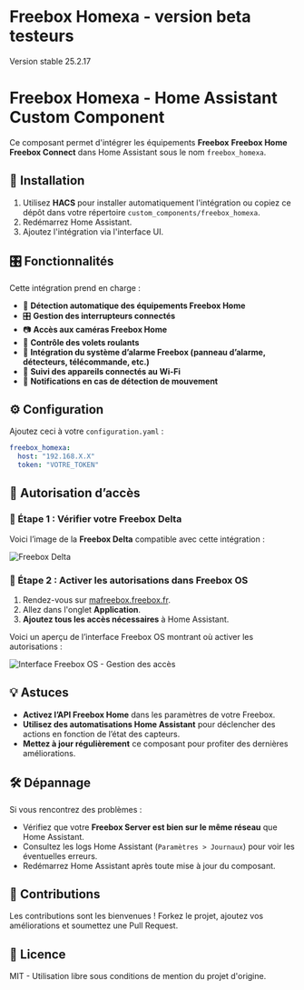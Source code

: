 # Freebox Homexa - version beta testeurs
Version stable 25.2.17
# Freebox Homexa - Home Assistant Custom Component

Ce composant permet d'intégrer les équipements **Freebox** **Freebox Home** **Freebox Connect** dans Home Assistant sous le nom `freebox_homexa`.

## 🚀 Installation

1. Utilisez **HACS** pour installer automatiquement l'intégration ou copiez ce dépôt dans votre répertoire `custom_components/freebox_homexa`.
2. Redémarrez Home Assistant.
3. Ajoutez l'intégration via l'interface UI.

## 🎛️ Fonctionnalités

Cette intégration prend en charge :

- 📡 **Détection automatique des équipements Freebox Home**
- 🎛️ **Gestion des interrupteurs connectés**
- 📷 **Accès aux caméras Freebox Home**
- 🚪 **Contrôle des volets roulants**
- 🚨 **Intégration du système d’alarme Freebox (panneau d’alarme, détecteurs, télécommande, etc.)**
- 📍 **Suivi des appareils connectés au Wi-Fi**
- 🔔 **Notifications en cas de détection de mouvement**

## ⚙️ Configuration

Ajoutez ceci à votre `configuration.yaml` :

```yaml
freebox_homexa:
  host: "192.168.X.X"
  token: "VOTRE_TOKEN"
```

## 📖 Autorisation d’accès

### 📌 Étape 1 : Vérifier votre Freebox Delta

Voici l’image de la **Freebox Delta** compatible avec cette intégration :

![Freebox Delta](https://www.mezabo.fr/wp-content/uploads/2023/06/freebox-delta-vs-revolution.png)

### 📌 Étape 2 : Activer les autorisations dans Freebox OS

1. Rendez-vous sur [mafreebox.freebox.fr](http://mafreebox.freebox.fr/#Fbx.os.app.settings.Accounts).
2. Allez dans l'onglet **Application**.
3. **Ajoutez tous les accès nécessaires** à Home Assistant.

Voici un aperçu de l’interface Freebox OS montrant où activer les autorisations :

![Interface Freebox OS - Gestion des accès](https://djynet.net/wp/wp-content/uploads/2013/09/Capture-du-2013-10-03-194332.png)

## 💡 Astuces

- **Activez l’API Freebox Home** dans les paramètres de votre Freebox.
- **Utilisez des automatisations Home Assistant** pour déclencher des actions en fonction de l’état des capteurs.
- **Mettez à jour régulièrement** ce composant pour profiter des dernières améliorations.

## 🛠️ Dépannage

Si vous rencontrez des problèmes :

- Vérifiez que votre **Freebox Server est bien sur le même réseau** que Home Assistant.
- Consultez les logs Home Assistant (`Paramètres > Journaux`) pour voir les éventuelles erreurs.
- Redémarrez Home Assistant après toute mise à jour du composant.

## 🤝 Contributions

Les contributions sont les bienvenues ! Forkez le projet, ajoutez vos améliorations et soumettez une Pull Request.

## 📜 Licence

MIT - Utilisation libre sous conditions de mention du projet d'origine.


